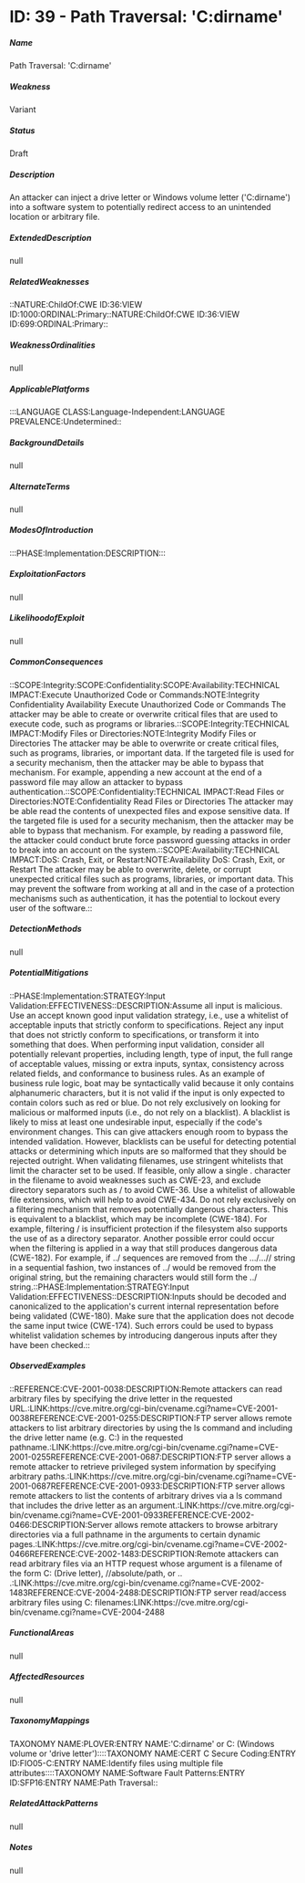 # ID: 39 - Path Traversal: 'C:dirname'
<h5>Name</h5>Path Traversal: 'C:dirname'
<h5>Weakness</h5>Variant
<h5>Status</h5>Draft
<h5>Description</h5>An attacker can inject a drive letter or Windows volume letter ('C:dirname') into a software system to potentially redirect access to an unintended location or arbitrary file.
<h5>ExtendedDescription</h5>null
<h5>RelatedWeaknesses</h5>::NATURE:ChildOf:CWE ID:36:VIEW ID:1000:ORDINAL:Primary::NATURE:ChildOf:CWE ID:36:VIEW ID:699:ORDINAL:Primary::
<h5>WeaknessOrdinalities</h5>null
<h5>ApplicablePlatforms</h5>:::LANGUAGE CLASS:Language-Independent:LANGUAGE PREVALENCE:Undetermined::
<h5>BackgroundDetails</h5>null
<h5>AlternateTerms</h5>null
<h5>ModesOfIntroduction</h5>:::PHASE:Implementation:DESCRIPTION:::
<h5>ExploitationFactors</h5>null
<h5>LikelihoodofExploit</h5>null
<h5>CommonConsequences</h5>::SCOPE:Integrity:SCOPE:Confidentiality:SCOPE:Availability:TECHNICAL IMPACT:Execute Unauthorized Code or Commands:NOTE:Integrity Confidentiality Availability Execute Unauthorized Code or Commands The attacker may be able to create or overwrite critical files that are used to execute code, such as programs or libraries.::SCOPE:Integrity:TECHNICAL IMPACT:Modify Files or Directories:NOTE:Integrity Modify Files or Directories The attacker may be able to overwrite or create critical files, such as programs, libraries, or important data. If the targeted file is used for a security mechanism, then the attacker may be able to bypass that mechanism. For example, appending a new account at the end of a password file may allow an attacker to bypass authentication.::SCOPE:Confidentiality:TECHNICAL IMPACT:Read Files or Directories:NOTE:Confidentiality Read Files or Directories The attacker may be able read the contents of unexpected files and expose sensitive data. If the targeted file is used for a security mechanism, then the attacker may be able to bypass that mechanism. For example, by reading a password file, the attacker could conduct brute force password guessing attacks in order to break into an account on the system.::SCOPE:Availability:TECHNICAL IMPACT:DoS: Crash, Exit, or Restart:NOTE:Availability DoS: Crash, Exit, or Restart The attacker may be able to overwrite, delete, or corrupt unexpected critical files such as programs, libraries, or important data. This may prevent the software from working at all and in the case of a protection mechanisms such as authentication, it has the potential to lockout every user of the software.::
<h5>DetectionMethods</h5>null
<h5>PotentialMitigations</h5>::PHASE:Implementation:STRATEGY:Input Validation:EFFECTIVENESS::DESCRIPTION:Assume all input is malicious. Use an accept known good input validation strategy, i.e., use a whitelist of acceptable inputs that strictly conform to specifications. Reject any input that does not strictly conform to specifications, or transform it into something that does. When performing input validation, consider all potentially relevant properties, including length, type of input, the full range of acceptable values, missing or extra inputs, syntax, consistency across related fields, and conformance to business rules. As an example of business rule logic, boat may be syntactically valid because it only contains alphanumeric characters, but it is not valid if the input is only expected to contain colors such as red or blue. Do not rely exclusively on looking for malicious or malformed inputs (i.e., do not rely on a blacklist). A blacklist is likely to miss at least one undesirable input, especially if the code's environment changes. This can give attackers enough room to bypass the intended validation. However, blacklists can be useful for detecting potential attacks or determining which inputs are so malformed that they should be rejected outright. When validating filenames, use stringent whitelists that limit the character set to be used. If feasible, only allow a single . character in the filename to avoid weaknesses such as CWE-23, and exclude directory separators such as / to avoid CWE-36. Use a whitelist of allowable file extensions, which will help to avoid CWE-434. Do not rely exclusively on a filtering mechanism that removes potentially dangerous characters. This is equivalent to a blacklist, which may be incomplete (CWE-184). For example, filtering / is insufficient protection if the filesystem also supports the use of as a directory separator. Another possible error could occur when the filtering is applied in a way that still produces dangerous data (CWE-182). For example, if ../ sequences are removed from the .../...// string in a sequential fashion, two instances of ../ would be removed from the original string, but the remaining characters would still form the ../ string.::PHASE:Implementation:STRATEGY:Input Validation:EFFECTIVENESS::DESCRIPTION:Inputs should be decoded and canonicalized to the application's current internal representation before being validated (CWE-180). Make sure that the application does not decode the same input twice (CWE-174). Such errors could be used to bypass whitelist validation schemes by introducing dangerous inputs after they have been checked.::
<h5>ObservedExamples</h5>::REFERENCE:CVE-2001-0038:DESCRIPTION:Remote attackers can read arbitrary files by specifying the drive letter in the requested URL.:LINK:https://cve.mitre.org/cgi-bin/cvename.cgi?name=CVE-2001-0038REFERENCE:CVE-2001-0255:DESCRIPTION:FTP server allows remote attackers to list arbitrary directories by using the ls command and including the drive letter name (e.g. C:) in the requested pathname.:LINK:https://cve.mitre.org/cgi-bin/cvename.cgi?name=CVE-2001-0255REFERENCE:CVE-2001-0687:DESCRIPTION:FTP server allows a remote attacker to retrieve privileged system information by specifying arbitrary paths.:LINK:https://cve.mitre.org/cgi-bin/cvename.cgi?name=CVE-2001-0687REFERENCE:CVE-2001-0933:DESCRIPTION:FTP server allows remote attackers to list the contents of arbitrary drives via a ls command that includes the drive letter as an argument.:LINK:https://cve.mitre.org/cgi-bin/cvename.cgi?name=CVE-2001-0933REFERENCE:CVE-2002-0466:DESCRIPTION:Server allows remote attackers to browse arbitrary directories via a full pathname in the arguments to certain dynamic pages.:LINK:https://cve.mitre.org/cgi-bin/cvename.cgi?name=CVE-2002-0466REFERENCE:CVE-2002-1483:DESCRIPTION:Remote attackers can read arbitrary files via an HTTP request whose argument is a filename of the form C: (Drive letter), //absolute/path, or .. .:LINK:https://cve.mitre.org/cgi-bin/cvename.cgi?name=CVE-2002-1483REFERENCE:CVE-2004-2488:DESCRIPTION:FTP server read/access arbitrary files using C: filenames:LINK:https://cve.mitre.org/cgi-bin/cvename.cgi?name=CVE-2004-2488
<h5>FunctionalAreas</h5>null
<h5>AffectedResources</h5>null
<h5>TaxonomyMappings</h5>TAXONOMY NAME:PLOVER:ENTRY NAME:'C:dirname' or C: (Windows volume or 'drive letter')::::TAXONOMY NAME:CERT C Secure Coding:ENTRY ID:FIO05-C:ENTRY NAME:Identify files using multiple file attributes::::TAXONOMY NAME:Software Fault Patterns:ENTRY ID:SFP16:ENTRY NAME:Path Traversal::
<h5>RelatedAttackPatterns</h5>null
<h5>Notes</h5>null


